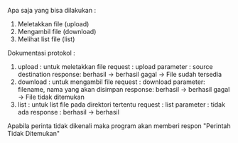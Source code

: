 Apa saja yang bisa dilakukan :
1. Meletakkan file (upload)
2. Mengambil file (download)
3. Melihat list file (list)

Dokumentasi protokol :
1. upload : untuk meletakkan file 
   request : upload 
   parameter : source destination 
   response: berhasil -> berhasil gagal -> File sudah tersedia
2. download : untuk mengambil file 
   request : download 
   parameter: filename, nama yang akan disimpan 
   response: berhasil -> berhasil gagal -> File tidak ditemukan
3. list : untuk list file pada direktori tertentu 
   request : list 
   parameter : tidak ada 
   response : berhasil -> berhasil

Apabila perinta tidak dikenali maka program akan memberi respon "Perintah Tidak Ditemukan"
